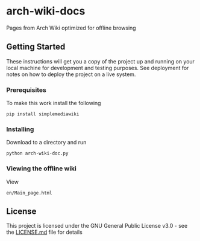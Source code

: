 # arch-wiki-docs

Pages from Arch Wiki optimized for offline browsing

## Getting Started

These instructions will get you a copy of the project up and running on your local machine for development and testing purposes. See deployment for notes on how to deploy the project on a live system.

### Prerequisites

To make this work install the following

```
pip install simplemediawiki
```

### Installing

Download to a directory and run

```
python arch-wiki-doc.py
```

### Viewing the offline wiki

View 

```
en/Main_page.html
```

## License

This project is licensed under the GNU General Public License v3.0 - see the [LICENSE.md](LICENSE.md) file for details

